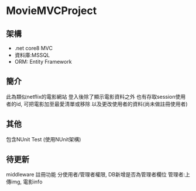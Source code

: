 # MovieMVCProject

## 架構
- .net core8 MVC
- 資料庫:MSSQL
- ORM: Entity Framework

## 簡介
此為類似netflix的電影網站
登入後除了顯示電影資料之外
也有存取session使用者的id, 可把電影加至最愛清單或移除
以及更改使用者的資料(尚未做註冊使用者)

## 其他
包含NUnit Test (使用NUnit架構)

## 待更新
middleware
註冊功能
分使用者/管理者權限, DB新增是否為管理者欄位
管理者:上傳img, 電影info